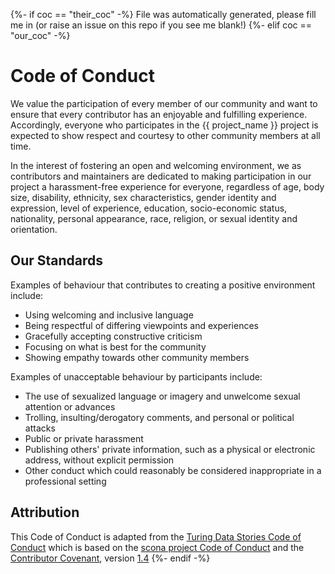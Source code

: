 {%- if coc == "their_coc" -%} File was automatically generated, please fill me
in (or raise an issue on this repo if you see me blank!)
{%- elif coc == "our_coc" -%}

# Code of Conduct

We value the participation of every member of our community and want to ensure
that every contributor has an enjoyable and fulfilling experience. Accordingly,
everyone who participates in the {{ project_name }} project is expected to show
respect and courtesy to other community members at all time.

In the interest of fostering an open and welcoming environment, we as
contributors and maintainers are dedicated to making participation in our
project a harassment-free experience for everyone, regardless of age, body size,
disability, ethnicity, sex characteristics, gender identity and expression,
level of experience, education, socio-economic status, nationality, personal
appearance, race, religion, or sexual identity and orientation.

## Our Standards

Examples of behaviour that contributes to creating a positive environment
include:

- Using welcoming and inclusive language
- Being respectful of differing viewpoints and experiences
- Gracefully accepting constructive criticism
- Focusing on what is best for the community
- Showing empathy towards other community members

Examples of unacceptable behaviour by participants include:

- The use of sexualized language or imagery and unwelcome sexual attention or
  advances
- Trolling, insulting/derogatory comments, and personal or political attacks
- Public or private harassment
- Publishing others' private information, such as a physical or electronic
  address, without explicit permission
- Other conduct which could reasonably be considered inappropriate in a
  professional setting

<!--
Modify the following sections to the needs of your project.

## Our Responsibilities

## Enforcement
-->

## Attribution

This Code of Conduct is adapted from the
[Turing Data Stories Code of Conduct](https://github.com/alan-turing-institute/TuringDataStories/blob/main/CODE_OF_CONDUCT.md)
which is based on the
[scona project Code of Conduct](https://github.com/WhitakerLab/scona/blob/master/CODE_OF_CONDUCT.md)
and the [Contributor Covenant](https://www.contributor-covenant.org), version
[1.4](https://www.contributor-covenant.org/version/1/4/code-of-conduct.html)
{%- endif -%}
